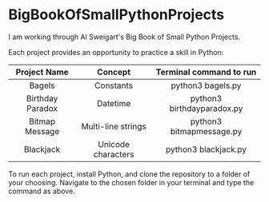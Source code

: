 # BigBookOfSmallPythonProjects

I am working through Al Sweigart's Big Book of Small Python Projects.

Each project provides an opportunity to practice a skill in Python:


| Project Name     | Concept            | Terminal command to run    |
| :--------------: |:------------------:| :-------------------------:|
| Bagels           | Constants          | python3 bagels.py          |
| Birthday Paradox | Datetime           | python3 birthdayparadox.py |
| Bitmap Message   | Multi-line strings | python3 bitmapmessage.py   |
| Blackjack        | Unicode characters | python3 blackjack.py


To run each project, install Python, and clone the repository to a folder of your choosing. Navigate to the chosen folder in your terminal and type the command as above.
